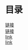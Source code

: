 # 目录

[链接](http://blog.csdn.net/u011518120/article/details/54604615)  
[链接](http://blog.jobbole.com/107405/)  
[link](https://www.cnblogs.com/autyinjing/p/6495103.html)  
[link](https://www.ibm.com/developerworks/cn/linux/l-cn-gpb/index.html)

